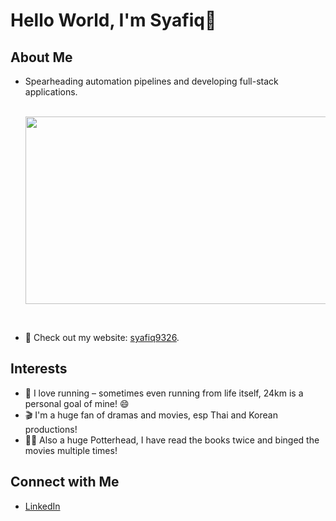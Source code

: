 # Hello World, I'm Syafiq👋

## About Me
- Spearheading automation pipelines and developing full-stack applications.

  <div align="center">
    <br/>
  <img src="[https://64.media.tumblr.com/672edb17310fe8d43e9f95cdaf679ba4/tumblr_mgkobhdGTU1qz51ako1_500.gif](https://i.pinimg.com/originals/b9/e6/af/b9e6af0cf837dfcc444d184d1c4e6286.gif)" width="500" height="300"/>
</div><br/>

- 📝 Check out my website: [syafiq9326](https://syafiqpersonal.vercel.app/).

## Interests
- 🏃 I love running – sometimes even running from life itself, 24km is a personal goal of mine! 😄
- 🎬 I'm a huge fan of dramas and movies, esp Thai and Korean productions!
- 🧙‍♂️ Also a huge Potterhead, I have read the books twice and binged the movies multiple times!
  

## Connect with Me
- [LinkedIn](https://www.linkedin.com/in/syafiq9326)
